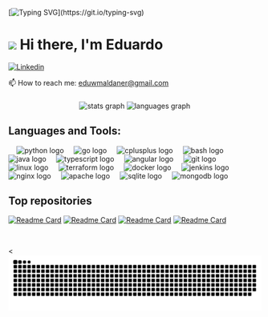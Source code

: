 [![Typing SVG](https://readme-typing-svg.herokuapp.com?font=Courier+new&color=%23808080&size=40&width=800&duration=6969&lines=Welcome+to+my+profile!)](https://git.io/typing-svg)
# <img src="https://raw.githubusercontent.com/iampavangandhi/iampavangandhi/master/gifs/Hi.gif" width="30px"> Hi there, I'm Eduardo

[![Linkedin](https://img.shields.io/badge/LinkedIn-blue?style=for-the-badge&logo=linkedin&labelColor=blue&link=https://www.linkedin.com/in/eduardo-weber-maldaner-679a791a9/)](https://www.linkedin.com/in/eduardo-weber-maldaner-679a791a9/)

:mailbox: How to reach me: <a href="mailto:eduwmaldaner@gmail.com">eduwmaldaner@gmail.com</a>

###

<div align="center">
  <img src="https://github-readme-stats.vercel.app/api?username=l0g1c06&hide_title=false&hide_rank=false&show_icons=true&include_all_commits=true&count_private=true&disable_animations=false&theme=dracula&locale=en&hide_border=false" height="150" alt="stats graph"  />
  <img src="https://github-readme-stats.vercel.app/api/top-langs?username=l0g1c06&locale=en&hide_title=false&layout=compact&card_width=320&langs_count=5&theme=dracula&hide_border=false" height="150" alt="languages graph"  />
</div>

###

###
## Languages and Tools:

<div align="left">
  <img width="12">
  <img src="https://cdn.jsdelivr.net/gh/devicons/devicon/icons/python/python-original.svg" height="30" alt="python logo"  />
  <img width="12">
  <img src="https://cdn.jsdelivr.net/gh/devicons/devicon/icons/go/go-original.svg" height="30" alt="go logo"  />
  <img width="12">
  <img src="https://cdn.jsdelivr.net/gh/devicons/devicon/icons/cplusplus/cplusplus-original.svg" height="30" alt="cplusplus logo"/>
  <img width="12">
  <img src="https://cdn.jsdelivr.net/gh/devicons/devicon/icons/bash/bash-original.svg" height="30" alt="bash logo"  />
  <img src="https://cdn.jsdelivr.net/gh/devicons/devicon/icons/java/java-original.svg" height="30" alt="java logo"  />
  <img width="12">
  <img src="https://cdn.jsdelivr.net/gh/devicons/devicon/icons/typescript/typescript-original.svg" height="30" alt="typescript logo"  />
  <img width="12">
  <img src="https://cdn.jsdelivr.net/gh/devicons/devicon/icons/angular/angular-original.svg" height="30" alt="angular logo"  />
  <img width="12">
  <img src="https://cdn.jsdelivr.net/gh/devicons/devicon/icons/git/git-original.svg" height="30" alt="git logo"  />
  <img width="12">
  <img src="https://cdn.jsdelivr.net/gh/devicons/devicon/icons/linux/linux-original.svg" height="30" alt="linux logo"  />
  <img width="12">
  <img src="https://cdn.jsdelivr.net/gh/devicons/devicon/icons/terraform/terraform-original.svg" height="30" alt="terraform logo"  />
  <img width="12">
  <img src="https://cdn.jsdelivr.net/gh/devicons/devicon/icons/docker/docker-original.svg" height="30" alt="docker logo"  />
  <img width="12">
  <img src="https://cdn.jsdelivr.net/gh/devicons/devicon/icons/jenkins/jenkins-original.svg" height="30" alt="jenkins logo"  />
  <img width="12">
  <img src="https://cdn.jsdelivr.net/gh/devicons/devicon/icons/nginx/nginx-original.svg" height="30" alt="nginx logo"  />
  <img width="12">
  <img src="https://cdn.jsdelivr.net/gh/devicons/devicon/icons/apache/apache-original.svg" height="30" alt="apache logo"  />
  <img width="12">
  <img src="https://cdn.jsdelivr.net/gh/devicons/devicon/icons/sqlite/sqlite-original.svg" height="30" alt="sqlite logo"  />
  <img width="12">
  <img src="https://cdn.jsdelivr.net/gh/devicons/devicon/icons/mongodb/mongodb-original.svg" height="30" alt="mongodb logo"  />
  <img width="12">
</div>

  ## Top repositories
  [![Readme Card](https://github-readme-stats.vercel.app/api/pin/?username=l0g1c06&repo=mlJenkins&theme=github_dark)](https://github.com/L0G1C06/mlJenkins)
  [![Readme Card](https://github-readme-stats.vercel.app/api/pin/?username=l0g1c06&repo=crud-app&theme=github_dark)](https://github.com/L0G1C06/crud-app)
  [![Readme Card](https://github-readme-stats.vercel.app/api/pin/?username=l0g1c06&repo=gocd_study&theme=github_dark)](https://github.com/L0G1C06/gocd_study)
  [![Readme Card](https://github-readme-stats.vercel.app/api/pin/?username=l0g1c06&repo=godocker&theme=github_dark)](https://github.com/L0G1C06/godocker)
  
<br clear="both">

<![Snake animation](https://raw.githubusercontent.com/l0g1c06/l0g1c06/output/github-contribution-grid-snake-dark.svg)

###
